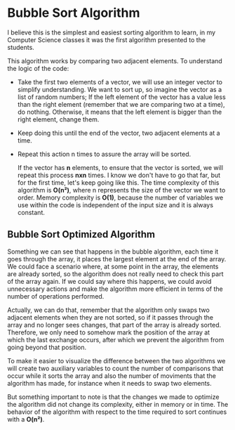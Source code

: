 # Bubble Sort Algorithm
  I believe this is the simplest and easiest sorting algorithm to learn, in my
Computer Science classes it was the first algorithm presented to the students.

  This algorithm works by comparing two adjacent elements.
To understand the logic of the code:
- Take the first two elements of a vector, we will use an integer vector to simplify understanding. We want to sort up, so imagine the vector as a list of random numbers; If the left element of the vector has a value less than the right element (remember that we are comparing two at a time), do nothing. Otherwise, it means that the left element is bigger than the right element, change them.
- Keep doing this until the end of the vector, two adjacent elements at a time.
- Repeat this action n times to assure the array will be sorted.


  If the vector has **n** elements, to ensure that the vector is sorted, we will
repeat this process **nxn** times. I know we don't have to go that far, but for the first time, let's keep going like this.
  The time complexity of this algorithm is **O(n²)**, where n represents the size
of the vector we want to order. Memory complexity is **O(1)**, because the number of variables we use within the code is independent of the input size and it is always constant.

## Bubble Sort Optimized Algorithm

Something we can see that happens in the bubble algorithm, each time it goes through the array, it places the largest element at the end of the array.
We could face a scenario where, at some point in the array, the elements are already sorted, so the algorithm does not really need to check this part of the array again. If we could say where this happens, we could avoid unnecessary actions and make the algorithm more efficient in terms of the number of operations performed.

Actually, we can do that, remember that the algorithm only swaps two adjacent elements when they are not sorted, so if it passes through the array and no longer sees changes, that part of the array is ​​already sorted. Therefore, we only need to somehow mark the position of the array at which the last exchange occurs, after which we prevent the algorithm from going beyond that position.

To make it easier to visualize the difference between the two algorithms we will create two auxiliary variables to count the number of comparisons that occur while it sorts the array and also the number of moviments that the algorithm has made, for instance when it needs to swap two elements.

But something important to note is that the changes we made to optimize the algorithm did not change its complexity, either in memory or in time. The behavior of the algorithm with respect to the time required to sort continues with a **O(n²)**.
